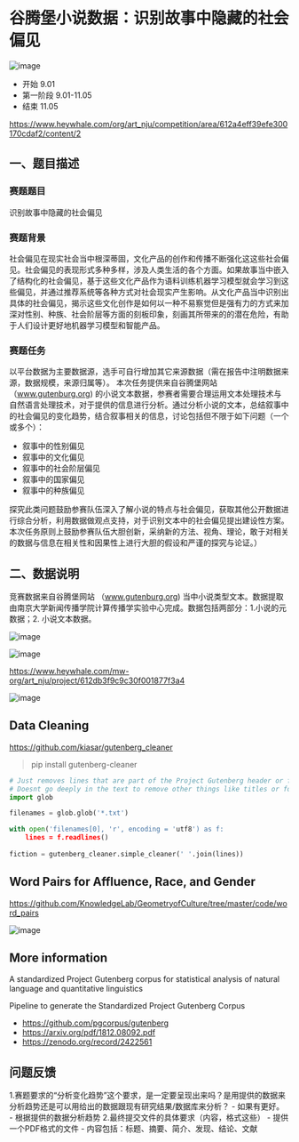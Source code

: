 
# 谷腾堡小说数据：识别故事中隐藏的社会偏见


![image](https://user-images.githubusercontent.com/543384/131449340-a7be1c92-fb3c-4497-b318-e3d880dc8ed2.png)

- 开始 9.01
- 第一阶段 9.01-11.05
- 结束 11.05

https://www.heywhale.com/org/art_nju/competition/area/612a4eff39efe300170cdaf2/content/2

## 一、题目描述
### 赛题题目
识别故事中隐藏的社会偏见

### 赛题背景
社会偏见在现实社会当中根深蒂固，文化产品的创作和传播不断强化这这些社会偏见。社会偏见的表现形式多种多样，涉及人类生活的各个方面。如果故事当中嵌入了结构化的社会偏见，基于这些文化产品作为语料训练机器学习模型就会学习到这些偏见，并通过推荐系统等各种方式对社会现实产生影响。从文化产品当中识别出具体的社会偏见，揭示这些文化创作是如何以一种不易察觉但是强有力的方式来加深对性别、种族、社会阶层等方面的刻板印象，刻画其所带来的的潜在危险，有助于人们设计更好地机器学习模型和智能产品。

### 赛题任务
以平台数据为主要数据源，选手可自行增加其它来源数据（需在报告中注明数据来源，数据规模，来源归属等）。
本次任务提供来自谷腾堡网站（www.gutenburg.org) 的小说文本数据，参赛者需要合理运用文本处理技术与自然语言处理技术，对于提供的信息进行分析。通过分析小说的文本，总结叙事中的社会偏见的变化趋势，结合叙事相关的信息，讨论包括但不限于如下问题（一个或多个）：

- 叙事中的性别偏见
- 叙事中的文化偏见
- 叙事中的社会阶层偏见
- 叙事中的国家偏见
- 叙事中的种族偏见

探究此类问题鼓励参赛队伍深入了解小说的特点与社会偏见，获取其他公开数据进行综合分析，利用数据做观点支持，对于识别文本中的社会偏见提出建设性方案。本次任务原则上鼓励参赛队伍大胆创新，采纳新的方法、视角、理论，敢于对相关的数据与信息在相关性和因果性上进行大胆的假设和严谨的探究与论证。）

 

## 二、数据说明
竞赛数据来自谷腾堡网站 （www.gutenburg.org) 当中小说类型文本。数据提取由南京大学新闻传播学院计算传播学实验中心完成。数据包括两部分：1.小说的元数据；2. 小说文本数据。

![image](https://user-images.githubusercontent.com/543384/130960327-12332e96-c111-4862-8ecd-e8e928a21693.png)

![image](https://user-images.githubusercontent.com/543384/131466955-21c02153-7f07-4ed5-9b39-035973e5cd6b.png)

https://www.heywhale.com/mw-org/art_nju/project/612db3f9c9c30f001877f3a4

![image](https://user-images.githubusercontent.com/543384/131467241-7a7be6c1-764c-4223-92b2-8abfe9918ff5.png)

## Data Cleaning

https://github.com/kiasar/gutenberg_cleaner

> pip install gutenberg-cleaner

```Python
# Just removes lines that are part of the Project Gutenberg header or footer. 
# Doesnt go deeply in the text to remove other things like titles or footnotes or etc...
import glob

filenames = glob.glob('*.txt')

with open('filenames[0], 'r', encoding = 'utf8') as f:
    lines = f.readlines()
    
fiction = gutenberg_cleaner.simple_cleaner(' '.join(lines))
```

## Word Pairs for Affluence, Race, and Gender

https://github.com/KnowledgeLab/GeometryofCulture/tree/master/code/word_pairs


![image](https://user-images.githubusercontent.com/543384/131626146-c869c392-de7b-439f-b81d-a2c1223699c9.png)

## More information

A standardized Project Gutenberg corpus for statistical analysis of natural language and quantitative linguistics

Pipeline to generate the Standardized Project Gutenberg Corpus

- https://github.com/pgcorpus/gutenberg
- https://arxiv.org/pdf/1812.08092.pdf
- https://zenodo.org/record/2422561

## 问题反馈

1.赛题要求的“分析变化趋势”这个要求，是一定要呈现出来吗？是用提供的数据来分析趋势还是可以用给出的数据跟现有研究结果/数据库来分析？
     - 如果有更好。
     - 根据提供的数据分析趋势
2.最终提交文件的具体要求（内容，格式这些）
     - 提供一个PDF格式的文件
     - 内容包括：标题、摘要、简介、发现、结论、文献

